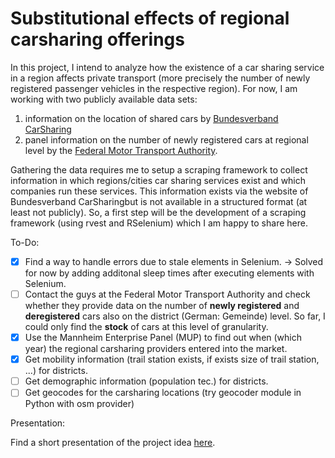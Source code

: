 # Substitutional effects of regional carsharing offerings

In this project, I intend to analyze how the existence of a car sharing service in a region affects private transport (more precisely the number of newly registered passenger vehicles in the respective region). For now, I am working with two publicly available data sets:
1. information on the location of shared cars by [Bundesverband CarSharing](https://carsharing.de/cs-standorte)
2. panel information on the number of newly registered cars at regional level by the [Federal Motor Transport Authority](https://www.kba.de/DE/Statistik/Fahrzeuge/Neuzulassungen/neuzulassungen_inhalt.html). 

Gathering the data requires me to setup a scraping framework to collect information in which regions/cities car sharing services exist and which companies run these services. This information exists via the website of Bundesverband CarSharingbut is not available in a structured format (at least not publicly). So, a first step will be the development of a scraping framework (using rvest and RSelenium) which I am happy to share here.


To-Do:
- [x] Find a way to handle errors due to stale elements in Selenium. -> Solved for now by adding additonal sleep times after executing elements with Selenium.
- [ ] Contact the guys at the Federal Motor Transport Authority and check whether they provide data on the number of **newly registered** and **deregistered** cars also on the district (German: Gemeinde) level. So far, I could only find the **stock** of cars at this level of granularity.
- [x] Use the Mannheim Enterprise Panel (MUP) to find out when (which year) the regional carsharing providers entered into the market.
- [x] Get mobility information (trail station exists, if exists size of trail station, ...) for districts.
- [ ] Get demographic information (population tec.) for districts.
- [ ] Get geocodes for the carsharing locations (try geocoder module in Python with osm provider)

Presentation:

Find a short presentation of the project idea [here](https://raw.githack.com/julienOlivier3/carsharing/main/03_Presentation/short_presentation.html).

